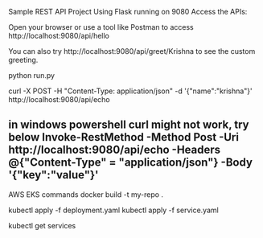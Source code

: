Sample REST API Project Using Flask running on 9080
Access the APIs:

Open your browser or use a tool like Postman to access 
http://localhost:9080/api/hello

You can also try 
http://localhost:9080/api/greet/Krishna to see the custom greeting.

python run.py

curl -X POST -H "Content-Type: application/json" -d '{"name":"krishna"}' http://localhost:9080/api/echo

in windows powershell curl might not work, try below
Invoke-RestMethod -Method Post -Uri http://localhost:9080/api/echo -Headers @{"Content-Type" = "application/json"} -Body '{"key":"value"}'
----------------------
AWS EKS commands
docker build -t my-repo .

kubectl apply -f deployment.yaml
kubectl apply -f service.yaml

kubectl get services
